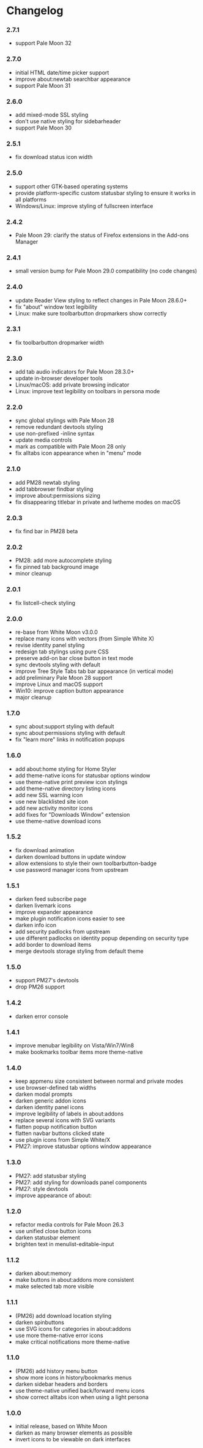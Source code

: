# Changelog

### 2.7.1
- support Pale Moon 32

### 2.7.0
- initial HTML date/time picker support
- improve about:newtab searchbar appearance
- support Pale Moon 31

### 2.6.0
- add mixed-mode SSL styling
- don't use native styling for sidebarheader
- support Pale Moon 30

### 2.5.1
- fix download status icon width

### 2.5.0
- support other GTK-based operating systems
- provide platform-specific custom statusbar styling to ensure it works in all platforms
- Windows/Linux: improve styling of fullscreen interface

### 2.4.2
- Pale Moon 29: clarify the status of Firefox extensions in the Add-ons Manager

### 2.4.1
- small version bump for Pale Moon 29.0 compatibility (no code changes)

### 2.4.0
- update Reader View styling to reflect changes in Pale Moon 28.6.0+
- fix "about" window text legibility
- Linux: make sure toolbarbutton dropmarkers show correctly

### 2.3.1
- fix toolbarbutton dropmarker width

### 2.3.0
- add tab audio indicators for Pale Moon 28.3.0+
- update in-browser developer tools
- Linux/macOS: add private browsing indicator
- Linux: improve text legibility on toolbars in persona mode

### 2.2.0
- sync global stylings with Pale Moon 28
- remove redundant devtools styling
- use non-prefixed -inline syntax
- update media controls
- mark as compatible with Pale Moon 28 only
- fix alltabs icon appearance when in "menu" mode

### 2.1.0
- add PM28 newtab styling
- add tabbrowser findbar styling
- improve about:permissions sizing
- fix disappearing titlebar in private and lwtheme modes on macOS

### 2.0.3
- fix find bar in PM28 beta

### 2.0.2
- PM28: add more autocomplete styling
- fix pinned tab background image
- minor cleanup

### 2.0.1
- fix listcell-check styling

### 2.0.0
- re-base from White Moon v3.0.0
- replace many icons with vectors (from Simple White X)
- revise identity panel styling
- redesign tab stylings using pure CSS
- preserve add-on bar close button in text mode
- sync devtools styling with default
- improve Tree Style Tabs tab bar appearance (in vertical mode)
- add preliminary Pale Moon 28 support
- improve Linux and macOS support
- Win10: improve caption button appearance
- major cleanup

### 1.7.0
- sync about:support styling with default
- sync about:permissions styling with default
- fix "learn more" links in notification popups

### 1.6.0
- add about:home styling for Home Styler
- add theme-native icons for statusbar options window
- use theme-native print preview icon stylings
- add theme-native directory listing icons
- add new SSL warning icon
- use new blacklisted site icon
- add new activity monitor icons
- add fixes for "Downloads Window" extension
- use theme-native download icons

### 1.5.2
- fix download animation
- darken download buttons in update window
- allow extensions to style their own toolbarbutton-badge
- use password manager icons from upstream

### 1.5.1
- darken feed subscribe page
- darken livemark icons
- improve expander appearance
- make plugin notification icons easier to see
- darken info icon
- add security padlocks from upstream
- use different padlocks on identity popup depending on security type
- add border to download items
- merge devtools storage styling from default theme

### 1.5.0
- support PM27's devtools
- drop PM26 support

### 1.4.2
- darken error console

### 1.4.1
- improve menubar legibility on Vista/Win7/Win8
- make bookmarks toolbar items more theme-native

### 1.4.0
- keep appmenu size consistent between normal and private modes
- use browser-defined tab widths
- darken modal prompts
- darken generic addon icons
- darken identity panel icons
- improve legibility of labels in about:addons
- replace several icons with SVG variants
- flatten popup notification button
- flatten navbar buttons clicked state
- use plugin icons from Simple White/X
- PM27: improve statusbar options window appearance

### 1.3.0
- PM27: add statusbar styling
- PM27: add styling for downloads panel components
- PM27: style devtools
- improve appearance of about:

### 1.2.0
- refactor media controls for Pale Moon 26.3
- use unified close button icons
- darken statusbar element
- brighten text in menulist-editable-input

### 1.1.2
- darken about:memory
- make buttons in about:addons more consistent
- make selected tab more visible

### 1.1.1
- (PM26) add download location styling
- darken spinbuttons
- use SVG icons for categories in about:addons
- use more theme-native error icons
- make critical notifications more theme-native

### 1.1.0
- (PM26) add history menu button
- show more icons in history/bookmarks menus
- darken sidebar headers and borders
- use theme-native unified back/forward menu icons
- show correct alltabs icon when using a light persona

### 1.0.0
- initial release, based on White Moon
- darken as many browser elements as possible
- invert icons to be viewable on dark interfaces
